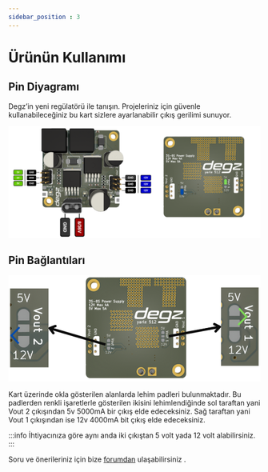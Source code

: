 ```yaml
---
sidebar_position : 3
---
```


# Ürünün Kullanımı

## Pin Diyagramı

Degz’in yeni regülatörü ile tanışın. Projeleriniz için güvenle kullanabileceğiniz bu kart sizlere ayarlanabilir çıkış gerilimi sunuyor. 

![5V 12V Regülator Pin Diyagrammı](./image/regulator.png)

## Pin Bağlantıları

![5V 12V Regülator Pin Bağlantıları](./image/regulator3.png)

Kart üzerinde okla gösterilen alanlarda lehim padleri bulunmaktadır. Bu padlerden renkli işaretlerle gösterilen ikisini lehimlendiğinde sol taraftan yani Vout 2 çıkışından 5v 5000mA bir çıkış elde edeceksiniz. Sağ taraftan yani Vout 1 çıkışından ise 12v 4000mA bit çıkış elde edeceksiniz.

:::info
İhtiyacınıza göre aynı anda iki çıkıştan 5 volt yada 12 volt alabilirsiniz.
:::


Soru ve önerileriniz için bize [forumdan](https://forum.degzrobotics.com/)    ulaşabilirsiniz .